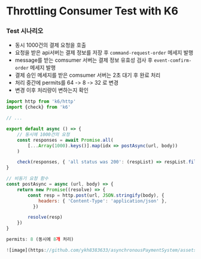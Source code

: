 # Throttling Consumer Test with K6


### Test 시나리오
- 동시 1000건의 결제 요청을 호출
- 요청을 받은 api서버는 결제 정보를 저장 후 `command-request-order` 메세지 발행
- message를 받는 comsumer 서버는 결제 정보 유효성 검사 후 `event-comfirm-order` 메세지 발행
- 결제 승인 메세지를 받은 comsumer 서버는 2초 대기 후 완료 처리
- 처리 중간에 permits를 64 -> 8 -> 32 로 변경
- 변경 이후 처리량이 변하는지 확인
````javaScript
import http from 'k6/http'
import {check} from 'k6'

// ...

export default async () => {
    // 동시에 1000건의 요청
    const responses = await Promise.all( 
        [...Array(1000).keys()].map(idx => postAsync(url, body))
    )

    check(responses, { 'all status was 200': (respList) => respList.filter(r => r.status !== 200).length === 0 })
}

// 비동기 요청 함수 
const postAsync = async (url, body) => {
    return new Promise((resolve) => {
        const resp = http.post(url, JSON.stringify(body), {
            headers: { 'Content-Type': 'application/json' },
          })

        resolve(resp)
    })
}

permits: 8 (동시에 8개 처리)

![image](https://github.com/ykh8383633/asynchronousPaymentSystem/assets/86603009/1b31fdc6-8f47-4330-975b-0edb54dafede)

